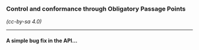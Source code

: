 ### Control and conformance through Obligatory Passage Points

_(cc-by-sa 4.0)_

---
#### A simple bug fix in the API…
